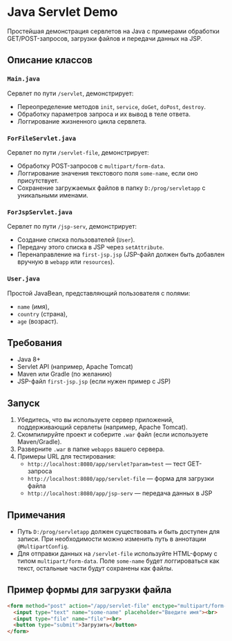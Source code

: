 # Java Servlet Demo

Простейшая демонстрация сервлетов на Java с примерами обработки GET/POST-запросов, загрузки файлов и передачи данных на JSP.

## Описание классов

### `Main.java`
Сервлет по пути `/servlet`, демонстрирует:
- Переопределение методов `init`, `service`, `doGet`, `doPost`, `destroy`.
- Обработку параметров запроса и их вывод в теле ответа.
- Логгирование жизненного цикла сервлета.

### `ForFileServlet.java`
Сервлет по пути `/servlet-file`, демонстрирует:
- Обработку POST-запросов с `multipart/form-data`.
- Логгирование значения текстового поля `some-name`, если оно присутствует.
- Сохранение загружаемых файлов в папку `D:/prog/servletapp` с уникальными именами.

### `ForJspServlet.java`
Сервлет по пути `/jsp-serv`, демонстрирует:
- Создание списка пользователей (`User`).
- Передачу этого списка в JSP через `setAttribute`.
- Перенаправление на `first-jsp.jsp` (JSP-файл должен быть добавлен вручную в `webapp` или `resources`).

### `User.java`
Простой JavaBean, представляющий пользователя с полями:
- `name` (имя),
- `country` (страна),
- `age` (возраст).

## Требования

- Java 8+
- Servlet API (например, Apache Tomcat)
- Maven или Gradle (по желанию)
- JSP-файл `first-jsp.jsp` (если нужен пример с JSP)

## Запуск

1. Убедитесь, что вы используете сервер приложений, поддерживающий сервлеты (например, Apache Tomcat).
2. Скомпилируйте проект и соберите `.war` файл (если используете Maven/Gradle).
3. Разверните `.war` в папке `webapps` вашего сервера.
4. Примеры URL для тестирования:
   - `http://localhost:8080/app/servlet?param=test` — тест GET-запроса
   - `http://localhost:8080/app/servlet-file` — форма для загрузки файла
   - `http://localhost:8080/app/jsp-serv` — передача данных в JSP

## Примечания

- Путь `D:/prog/servletapp` должен существовать и быть доступен для записи. При необходимости можно изменить путь в аннотации `@MultipartConfig`.
- Для отправки данных на `/servlet-file` используйте HTML-форму с типом `multipart/form-data`. Поле `some-name` будет логгироваться как текст, остальные части будут сохранены как файлы.

## Пример формы для загрузки файла

```html
<form method="post" action="/app/servlet-file" enctype="multipart/form-data">
  <input type="text" name="some-name" placeholder="Введите имя"><br>
  <input type="file" name="file"><br>
  <button type="submit">Загрузить</button>
</form>
